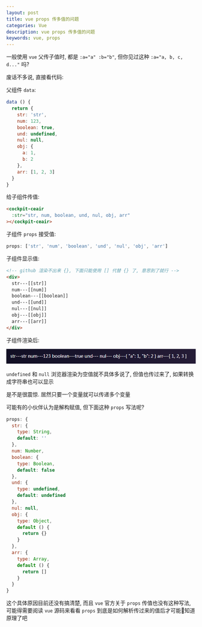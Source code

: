 ```yaml
---
layout: post
title: vue props 传多值的问题
categories: Vue
description: vue props 传多值的问题
keywords: vue, props
---
```


一般使用 `vue` 父传子值时, 都是 `:a="a" :b="b"`, 但你见过这种 `:a="a, b, c, d..."` 吗?

废话不多说, 直接看代码:

父组件 `data`:

```js
data () {
  return {
    str: 'str',
    num: 123,
    boolean: true,
    und: undefined,
    nul: null,
    obj: {
      a: 1,
      b: 2
    },
    arr: [1, 2, 3]
  }
}
```

给子组件传值:

```html
<cockpit-ceair
  :str="str, num, boolean, und, nul, obj, arr"
></cockpit-ceair>
```

子组件 `props` 接受值:

```js
props: ['str', 'num', 'boolean', 'und', 'nul', 'obj', 'arr']
```

子组件显示值:

```html
<!-- github 渲染不出来 {}, 下面只能使用 [] 代替 {} 了, 意思到了就行 -->
<div>
  str---[[str]]
  num---[[num]]
  boolean---[[boolean]]
  und---[[und]]
  nul---[[nul]]
  obj---[[obj]]
  arr---[[arr]]
</div>
```

子组件渲染后:

![](/assets/images/posts/vue/803185001.png)

`undefined` 和 `null` 浏览器渲染为空值就不具体多说了, 但值也传过来了, 如果转换成字符串也可以显示

是不是很震惊. 居然只要一个变量就可以传递多个变量

可能有的小伙伴认为是解构赋值, 但下面这种 `props` 写法呢?

```js
props: {
  str: {
    type: String,
    default: ''
  },
  num: Number,
  boolean: {
    type: Boolean,
    default: false
  },
  und: {
    type: undefined,
    default: undefined
  },
  nul: null,
  obj: {
    type: Object,
    default () {
      return {}
    }
  },
  arr: {
    type: Array,
    default () {
      return []
    }
  }
}
```

这个具体原因目前还没有搞清楚, 而且 `vue` 官方关于 `props` 传值也没有这种写法, 可能得需要阅读 `vue` 源码来看看 `props` 到底是如何解析传过来的值后才可能知道原理了吧
